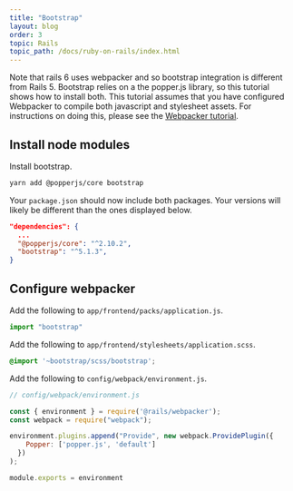 ```yaml
---
title: "Bootstrap"
layout: blog
order: 3
topic: Rails
topic_path: /docs/ruby-on-rails/index.html
---
```

Note that rails 6 uses webpacker and so bootstrap integration is different from Rails 5. Bootstrap relies on a the popper.js library, so this tutorial shows how to install both. This tutorial assumes that you have configured Webpacker to compile both javascript and stylesheet assets. For instructions on doing this, please see the [Webpacker tutorial](/docs/ruby-on-rails/integrations/webpacker.html).

## Install node modules
Install bootstrap.
```bash
yarn add @popperjs/core bootstrap
```

Your `package.json` should now include both packages. Your versions will likely be different than the ones displayed below.
```json
"dependencies": {
  ...
  "@popperjs/core": "^2.10.2",
  "bootstrap": "^5.1.3",
}
```

## Configure webpacker
Add the following to `app/frontend/packs/application.js`.
```javascript
import "bootstrap"
```

Add the following to `app/frontend/stylesheets/application.scss`.
```css
@import '~bootstrap/scss/bootstrap';
```

Add the following to `config/webpack/environment.js`.
```javascript
// config/webpack/environment.js

const { environment } = require('@rails/webpacker');
const webpack = require("webpack");

environment.plugins.append("Provide", new webpack.ProvidePlugin({
    Popper: ['popper.js', 'default']
  })
);

module.exports = environment
```
